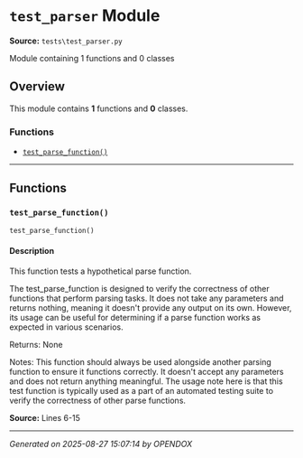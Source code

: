 # `test_parser` Module

**Source:** `tests\test_parser.py`

Module containing 1 functions and 0 classes

## Overview

This module contains **1** functions and **0** classes.

### Functions

- [`test_parse_function()`](#test_parse_function)

---

## Functions

### `test_parse_function()`

```python
test_parse_function()
```

#### Description

This function tests a hypothetical parse function.

The test_parse_function is designed to verify the correctness of other functions that perform parsing tasks. It does not take any parameters and returns nothing, meaning it doesn't provide any output on its own. However, its usage can be useful for determining if a parse function works as expected in various scenarios.

Returns:
    None

Notes:
    This function should always be used alongside another parsing function to ensure it functions correctly. It doesn't accept any parameters and does not return anything meaningful. The usage note here is that this test function is typically used as a part of an automated testing suite to verify the correctness of other parse functions.

**Source:** Lines 6-15

---


*Generated on 2025-08-27 15:07:14 by OPENDOX*
